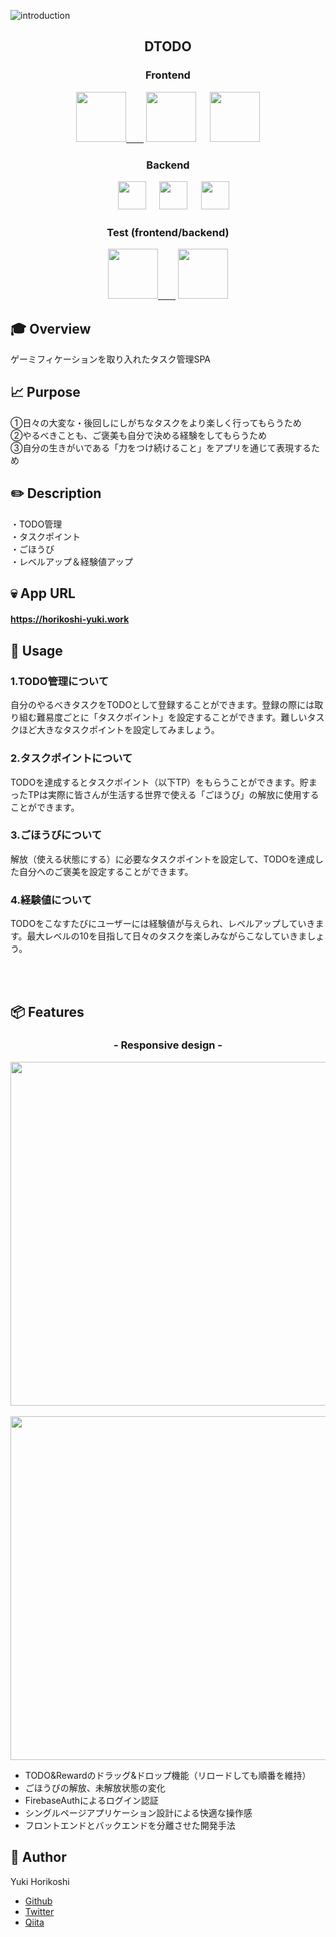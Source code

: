 ![introduction](https://user-images.githubusercontent.com/59280290/80301821-49934100-87e1-11ea-8b15-d38c5969c74c.gif)

<h2 align="center">DTODO</h2>
<h3 align="center">Frontend</h3>

<p align="center">
  <a href="https://jp.vuejs.org/index.html"><img src="https://user-images.githubusercontent.com/39142850/71645835-a98d4580-2d21-11ea-9693-348d12101bb4.png" width="80px;" />　　</a>
  <a href="https://ja.nuxtjs.org/guide/"><img src="https://user-images.githubusercontent.com/59280290/80292478-f645d200-8791-11ea-9a0b-57ec5a7ec487.png" height="80px" /></a>
<a>　</a>
    <a href="https://firebase.google.com/"><img src="https://user-images.githubusercontent.com/59280290/80302028-90356b00-87e2-11ea-854c-c234307f3299.png" height="80px;" /></a></p>
<h3 align="center">Backend</h3>
<p align="center">
<a>　</a>
  <a href="https://rubyonrails.org/"><img src="https://user-images.githubusercontent.com/59280290/80292396-7a4b8a00-8791-11ea-8d8a-effea8a1f485.png" height="45px;" /></a>
<a>　</a>
  <a href="https://aws.amazon.com/jp/?nc2=h_lg"><img src="https://user-images.githubusercontent.com/59280290/80302130-2ec1cc00-87e3-11ea-813c-dcdb51a02af5.png" height="45px;" /></a>
<a>　</a>
  <a href="https://www.mysql.com/jp/"><img src="https://user-images.githubusercontent.com/59280290/80302176-6cbef000-87e3-11ea-9643-1f4b446dfaa8.png" height="45px;" /></a>

<h3 align="center">Test (frontend/backend)</h3>
<p align="center">
  <a href="https://jestjs.io/ja/"><img src="https://user-images.githubusercontent.com/59280290/80302231-caebd300-87e3-11ea-9d0d-fdcedb301027.png" width="80px;" height="80px;" />　　</a>
    <a href="https://github.com/rspec/rspec-rails"><img src="https://user-images.githubusercontent.com/59280290/80302256-e22ac080-87e3-11ea-9355-1d703e345f02.png" height="80px;" /></a></p>

## :mortar_board: Overview
ゲーミフィケーションを取り入れたタスク管理SPA

## :chart_with_upwards_trend: Purpose
①日々の大変な・後回しにしがちなタスクをより楽しく行ってもらうため  
②やるべきことも、ご褒美も自分で決める経験をしてもらうため  
③自分の生きがいである「力をつけ続けること」をアプリを通じて表現するため

## :pencil2: Description
・TODO管理  
・タスクポイント  
・ごほうび  
・レベルアップ＆経験値アップ  

## :skull: App URL

**https://horikoshi-yuki.work** 
　
## 💬 Usage

### 1.TODO管理について
自分のやるべきタスクをTODOとして登録することができます。登録の際には取り組む難易度ごとに「タスクポイント」を設定することができます。難しいタスクほど大きなタスクポイントを設定してみましょう。  

### 2.タスクポイントについて
TODOを達成するとタスクポイント（以下TP）をもらうことができます。貯まったTPは実際に皆さんが生活する世界で使える「ごほうび」の解放に使用することができます。

### 3.ごほうびについて
解放（使える状態にする）に必要なタスクポイントを設定して、TODOを達成した自分へのご褒美を設定することができます。

### 4.経験値について
TODOをこなすたびにユーザーには経験値が与えられ、レベルアップしていきます。最大レベルの10を目指して日々のタスクを楽しみながらこなしていきましょう。

 <br><br>

## 📦 Features

<h3 align="center">- Responsive design -</h3>

<p align="center">
<img src ="https://user-images.githubusercontent.com/59280290/80267290-e1f2ce00-86da-11ea-9273-6c5194f70736.PNG" height="550px">
<br> <br>
<img src ="https://user-images.githubusercontent.com/59280290/80267297-e6b78200-86da-11ea-85ce-54b1e2bce3dd.PNG" height="550px">
</p>


- TODO&Rewardのドラッグ&ドロップ機能（リロードしても順番を維持）
- ごほうびの解放、未解放状態の変化
- FirebaseAuthによるログイン認証
- シングルページアプリケーション設計による快適な操作感
- フロントエンドとバックエンドを分離させた開発手法

## 👀 Author

Yuki Horikoshi
- [Github](https://github.com/yuki-snow1823)
- [Twitter](#)
- [Qiita](https://qiita.com/yuki_snow1823/items/fa70ce035962ed5bd34d)

